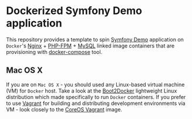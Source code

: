 # Dockerized Symfony Demo application

This repository provides a template to spin [Symfony Demo][1] application
on `Docker`'s [Nginx][2] + [PHP-FPM][3] + [MySQL][4] linked image containers
that are provisioning with [docker-compose][5] tool.

## Mac OS X

If you are on `Mac OS X` - you should used any Linux-based virtual machine (VM)
for `Docker` host. Take a look at the [Boot2Docker][6] lightweight Linux distribution
which made specifically to run `Docker` containers. If you prefer to use [Vagrant][8]
for building and distributing development environments via VM - look closely
to the [CoreOS Vagrant][7] image.


[1]: https://github.com/symfony/symfony-demo
[2]: https://hub.docker.com/_/nginx/
[3]: https://hub.docker.com/_/php/
[4]: https://hub.docker.com/_/mysql/
[5]: https://github.com/docker/compose
[6]: https://github.com/boot2docker/boot2docker
[7]: https://github.com/coreos/coreos-vagrant
[8]: https://github.com/mitchellh/vagrant

